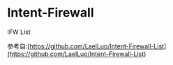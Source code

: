# Intent-Firewall
IFW List

参考自:[https://github.com/LaelLuo/Intent-Firewall-List](https://github.com/LaelLuo/Intent-Firewall-List)

